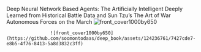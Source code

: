 Deep Neural Network  Based Agents: The Artificially Intelligent Deeply Learned from Historical Battle Data and Sun Tzu’s The Art of War Autonomous Forces on the March
                  ![front_cover1000by650](https://github.com/soomontodaas/deep_book/assets/124236761/6a657e16-4ad6-4bd0-addb-eddb84245c23)

                     
                    ![front_cover1000by650](https://github.com/soomontodaas/deep_book/assets/124236761/7427cde7-e8b5-4f76-8413-5a8d3832c3ff)

